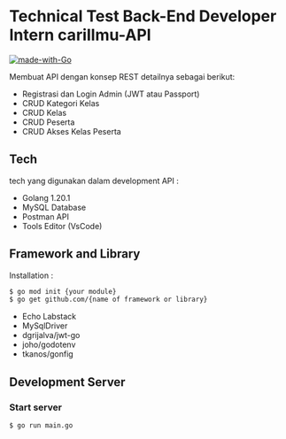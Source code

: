 # Technical Test Back-End Developer Intern cariIlmu-API 

[![made-with-Go](https://img.shields.io/badge/Made%20with-Go-1f425f.svg)](https://go.dev/)

Membuat API dengan konsep REST detailnya sebagai berikut:
* Registrasi dan Login Admin (JWT atau Passport)
* CRUD Kategori Kelas
* CRUD Kelas
* CRUD Peserta
* CRUD Akses Kelas Peserta

## Tech
tech yang digunakan dalam development API :
* Golang 1.20.1
* MySQL Database
* Postman API
* Tools Editor (VsCode) 

## Framework and Library
Installation :
```bash
$ go mod init {your module}
$ go get github.com/{name of framework or library}
```

* Echo Labstack
* MySqlDriver
* dgrijalva/jwt-go
* joho/godotenv
* tkanos/gonfig

## Development Server
### Start server
```bash
$ go run main.go
```
